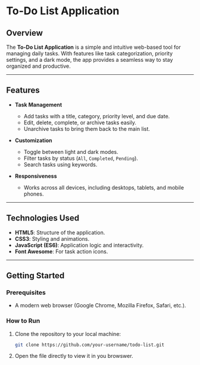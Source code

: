 # To-Do List Application


## Overview
The **To-Do List Application** is a simple and intuitive web-based tool for managing daily tasks. With features like task categorization, priority settings, and a dark mode, the app provides a seamless way to stay organized and productive.

---

## Features
- **Task Management**
  - Add tasks with a title, category, priority level, and due date.
  - Edit, delete, complete, or archive tasks easily.
  - Unarchive tasks to bring them back to the main list.
  
- **Customization**
  - Toggle between light and dark modes.
  - Filter tasks by status (`All`, `Completed`, `Pending`).
  - Search tasks using keywords.

- **Responsiveness**
  - Works across all devices, including desktops, tablets, and mobile phones.

---

## Technologies Used
- **HTML5**: Structure of the application.
- **CSS3**: Styling and animations.
- **JavaScript (ES6)**: Application logic and interactivity.
- **Font Awesome**: For task action icons.

---

## Getting Started

### Prerequisites
- A modern web browser (Google Chrome, Mozilla Firefox, Safari, etc.).

### How to Run
1. Clone the repository to your local machine:
   ```bash
   git clone https://github.com/your-username/todo-list.git

2. Open the file directly to view it in you browswer.
